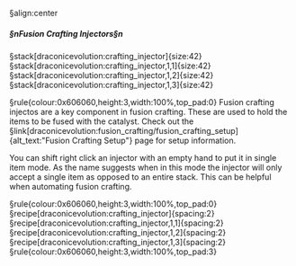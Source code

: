 §align:center
##### §nFusion Crafting Injectors§n

§stack[draconicevolution:crafting_injector]{size:42} §stack[draconicevolution:crafting_injector,1,1]{size:42} §stack[draconicevolution:crafting_injector,1,2]{size:42} §stack[draconicevolution:crafting_injector,1,3]{size:42}

§rule{colour:0x606060,height:3,width:100%,top_pad:0}
Fusion crafting injectos are a key component in fusion crafting. These are used to hold the items to be fused with the catalyst. Check out the §link[draconicevolution:fusion_crafting/fusion_crafting_setup]{alt_text:"Fusion Crafting Setup"} page for setup information.

You can shift right click an injector with an empty hand to put it in single item mode. As the name suggests when in this mode the injector will only accept a single item as opposed to an entire stack. This can be helpful when automating fusion crafting.

§rule{colour:0x606060,height:3,width:100%,top_pad:0}
§recipe[draconicevolution:crafting_injector]{spacing:2} §recipe[draconicevolution:crafting_injector,1,1]{spacing:2} §recipe[draconicevolution:crafting_injector,1,2]{spacing:2} §recipe[draconicevolution:crafting_injector,1,3]{spacing:2}
§rule{colour:0x606060,height:3,width:100%,top_pad:3}